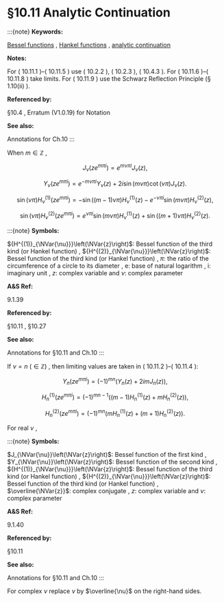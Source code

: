 # §10.11 Analytic Continuation

:::{note}
**Keywords:**

[Bessel functions](http://dlmf.nist.gov/search/search?q=Bessel%20functions) , [Hankel functions](http://dlmf.nist.gov/search/search?q=Hankel%20functions) , [analytic continuation](http://dlmf.nist.gov/search/search?q=analytic%20continuation)

**Notes:**

For ( 10.11.1 )–( 10.11.5 ) use ( 10.2.2 ), ( 10.2.3 ), ( 10.4.3 ). For ( 10.11.6 )–( 10.11.8 ) take limits. For ( 10.11.9 ) use the Schwarz Reflection Principle (§ 1.10(ii) ).

**Referenced by:**

§10.4 , Erratum (V1.0.19) for Notation

**See also:**

Annotations for Ch.10
:::

When $m\in\mathbb{Z}$ ,


<a id="E1"></a>
$$
J_{\nu}\left(ze^{m\pi i}\right)=e^{m\nu\pi i}J_{\nu}\left(z\right), \tag{10.11.1}
$$


<a id="E2"></a>
$$
Y_{\nu}\left(ze^{m\pi i}\right)=e^{-m\nu\pi i}Y_{\nu}\left(z\right)+2i\sin\left(m\nu\pi\right)\cot\left(\nu\pi\right)J_{\nu}\left(z\right). \tag{10.11.2}
$$


<a id="E3"></a>
$$
\sin\left(\nu\pi\right){H^{(1)}_{\nu}}\left(ze^{m\pi i}\right)=-\sin\left((m-1)\nu\pi\right){H^{(1)}_{\nu}}\left(z\right)-e^{-\nu\pi i}\sin\left(m\nu\pi\right){H^{(2)}_{\nu}}\left(z\right), \tag{10.11.3}
$$


<a id="E4"></a>
$$
\sin\left(\nu\pi\right){H^{(2)}_{\nu}}\left(ze^{m\pi i}\right)=e^{\nu\pi i}\sin\left(m\nu\pi\right){H^{(1)}_{\nu}}\left(z\right)+\sin\left((m+1)\nu\pi\right){H^{(2)}_{\nu}}\left(z\right). \tag{10.11.4}
$$

:::{note}
**Symbols:**

${H^{(1)}_{\NVar{\nu}}}\left(\NVar{z}\right)$: Bessel function of the third kind (or Hankel function) , ${H^{(2)}_{\NVar{\nu}}}\left(\NVar{z}\right)$: Bessel function of the third kind (or Hankel function) , $\pi$: the ratio of the circumference of a circle to its diameter , $\mathrm{e}$: base of natural logarithm , $\mathrm{i}$: imaginary unit , $z$: complex variable and $\nu$: complex parameter

**A&S Ref:**

9.1.39

**Referenced by:**

§10.11 , §10.27

**See also:**

Annotations for §10.11 and Ch.10
:::

If $\nu=n$ $(\in\mathbb{Z})$ , then limiting values are taken in ( 10.11.2 )–( 10.11.4 ):


<a id="E6"></a>
$$
Y_{n}\left(ze^{m\pi i}\right)=(-1)^{mn}(Y_{n}\left(z\right)+2imJ_{n}\left(z\right)), \tag{10.11.6}
$$


<a id="E7"></a>
$$
{H^{(1)}_{n}}\left(ze^{m\pi i}\right)=(-1)^{mn-1}((m-1){H^{(1)}_{n}}\left(z\right)+m{H^{(2)}_{n}}\left(z\right)), \tag{10.11.7}
$$


<a id="E8"></a>
$$
{H^{(2)}_{n}}\left(ze^{m\pi i}\right)=(-1)^{mn}(m{H^{(1)}_{n}}\left(z\right)+(m+1){H^{(2)}_{n}}\left(z\right)). \tag{10.11.8}
$$

For real $\nu$ ,

:::{note}
**Symbols:**

$J_{\NVar{\nu}}\left(\NVar{z}\right)$: Bessel function of the first kind , $Y_{\NVar{\nu}}\left(\NVar{z}\right)$: Bessel function of the second kind , ${H^{(1)}_{\NVar{\nu}}}\left(\NVar{z}\right)$: Bessel function of the third kind (or Hankel function) , ${H^{(2)}_{\NVar{\nu}}}\left(\NVar{z}\right)$: Bessel function of the third kind (or Hankel function) , $\overline{\NVar{z}}$: complex conjugate , $z$: complex variable and $\nu$: complex parameter

**A&S Ref:**

9.1.40

**Referenced by:**

§10.11

**See also:**

Annotations for §10.11 and Ch.10
:::

For complex $\nu$ replace $\nu$ by $\overline{\nu}$ on the right-hand sides.
